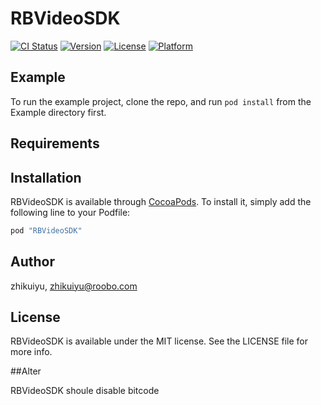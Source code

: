 # RBVideoSDK

[![CI Status](http://img.shields.io/travis/zhikuiyu/RBVideoSDK.svg?style=flat)](https://travis-ci.org/zhikuiyu/RBVideoSDK)
[![Version](https://img.shields.io/cocoapods/v/RBVideoSDK.svg?style=flat)](http://cocoapods.org/pods/RBVideoSDK)
[![License](https://img.shields.io/cocoapods/l/RBVideoSDK.svg?style=flat)](http://cocoapods.org/pods/RBVideoSDK)
[![Platform](https://img.shields.io/cocoapods/p/RBVideoSDK.svg?style=flat)](http://cocoapods.org/pods/RBVideoSDK)

## Example

To run the example project, clone the repo, and run `pod install` from the Example directory first.

## Requirements

## Installation

RBVideoSDK is available through [CocoaPods](http://cocoapods.org). To install
it, simply add the following line to your Podfile:

```ruby
pod "RBVideoSDK"
```

## Author

zhikuiyu, zhikuiyu@roobo.com

## License

RBVideoSDK is available under the MIT license. See the LICENSE file for more info.


##Alter

RBVideoSDK shoule disable bitcode 


